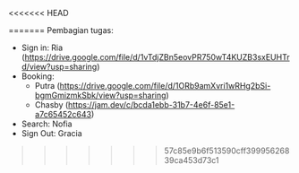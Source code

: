 <<<<<<< HEAD

=======
Pembagian tugas:
- Sign in: 
    Ria (https://drive.google.com/file/d/1vTdjZBn5eovPR750wT4KUZB3sxEUHTrd/view?usp=sharing) 
- Booking:
    - Putra (https://drive.google.com/file/d/1ORb9amXvri1wRHg2bSi-bgmGmizmkSbk/view?usp=sharing)
    - Chasby (https://jam.dev/c/bcda1ebb-31b7-4e6f-85e1-a7c65452c643)
- Search:
    Nofia
- Sign Out:
    Gracia
>>>>>>> 57c85e9b6f513590cff39995626839ca453d73c1
